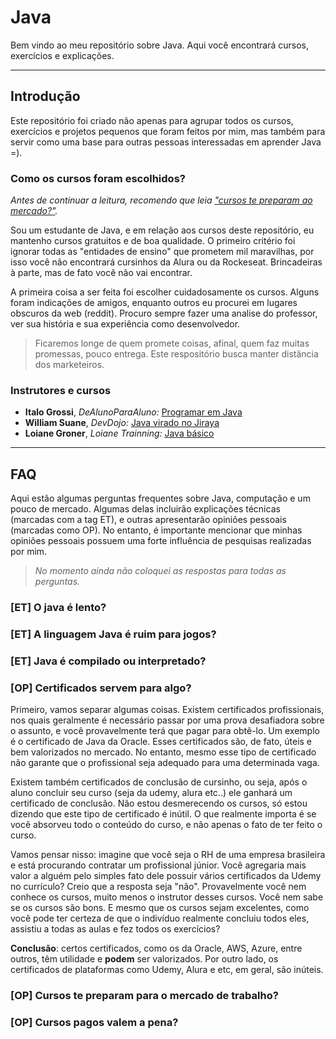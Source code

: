 # Java
Bem vindo ao meu repositório sobre Java. Aqui você encontrará cursos, exercícios e explicações.

______________

## Introdução
Este repositório foi criado não apenas para agrupar todos os cursos, exercícios e projetos pequenos que foram feitos por mim, mas também para servir como uma base para outras pessoas interessadas em aprender Java =).

### Como os cursos foram escolhidos?
_Antes de continuar a leitura, recomendo que leia <a href="https://github.com/FireguiQueen/Java/tree/main#op-certificados-servem-para-algo">"cursos te preparam ao mercado?"</a>._ 

Sou um estudante de Java, e em relação aos cursos deste repositório, eu mantenho cursos gratuitos e de boa qualidade. 
O primeiro critério foi ignorar todas as "entidades de ensino" que prometem mil maravilhas, por isso você não encontrará cursinhos da Alura ou da Rockeseat. Brincadeiras à parte, mas de fato você não vai encontrar.

A primeira coisa a ser feita foi escolher cuidadosamente os cursos. Alguns foram indicações de amigos, enquanto outros eu procurei em lugares obscuros da web (reddit). Procuro sempre fazer uma analise do professor, ver sua história e sua experiência como desenvolvedor. 
> Ficaremos longe de quem promete coisas, afinal, quem faz muitas promessas, pouco entrega. Este respositório busca manter distância dos marketeiros.  

### Instrutores e cursos 
- __Italo Grossi__, _DeAlunoParaAluno:_ <a href="https://www.youtube.com/playlist?list=PLa75BYTPDNKZLzk3xG-gSXSU_AAq5RP4g"> Programar em Java </a> 
- __William Suane__, _DevDojo:_ <a href="https://www.youtube.com/playlist?list=PL62G310vn6nFIsOCC0H-C2infYgwm8SWW"> Java virado no Jiraya </a>
- __Loiane Groner__, _Loiane Trainning:_ <a href="https://loiane.training/curso/java-basico"> Java básico </a>
  
___________________________

## FAQ 
Aqui estão algumas perguntas frequentes sobre Java, computação e um pouco de mercado. Algumas delas incluirão explicações técnicas (marcadas com a tag ET), e outras apresentarão opiniões pessoais (marcadas como OP). No entanto, é importante mencionar que minhas opiniões pessoais possuem uma forte influência de pesquisas realizadas por mim.

> _No momento ainda não coloquei as respostas para todas as perguntas._

### [ET] O java é lento? 


### [ET] A linguagem Java é ruim para jogos?


### [ET] Java é compilado ou interpretado?


### [OP] Certificados servem para algo? 
Primeiro, vamos separar algumas coisas. Existem certificados profissionais, nos quais geralmente é necessário passar por uma prova desafiadora sobre o assunto, e você provavelmente terá que pagar para obtê-lo. Um exemplo é o certificado de Java da Oracle. Esses certificados são, de fato, úteis e bem valorizados no mercado. No entanto, mesmo esse tipo de certificado não garante que o profissional seja adequado para uma determinada vaga.

Existem também certificados de conclusão de cursinho, ou seja, após o aluno concluir seu curso (seja da udemy, alura etc..) ele ganhará um certificado de conclusão. Não estou desmerecendo os cursos, só estou dizendo que este tipo de certificado é inútil. O que realmente importa é se você absorveu todo o conteúdo do curso, e não apenas o fato de ter feito o curso.

Vamos pensar nisso: imagine que você seja o RH de uma empresa brasileira e está procurando contratar um profissional júnior. Você agregaria mais valor a alguém pelo simples fato dele possuir vários certificados da Udemy no currículo? Creio que a resposta seja "não". 
Provavelmente você nem conhece os cursos, muito menos o instrutor desses cursos. Você nem sabe se os cursos são bons. E mesmo que os cursos sejam excelentes, como você pode ter certeza de que o indivíduo realmente concluiu todos eles, assistiu a todas as aulas e fez todos os exercícios? 

__Conclusão__:  certos certificados, como os da Oracle, AWS, Azure, entre outros, têm utilidade e __podem__ ser valorizados. Por outro lado, os certificados de plataformas como Udemy, Alura e etc, em geral, são inúteis.

### [OP] Cursos te preparam para o mercado de trabalho? 

### [OP] Cursos pagos valem a pena? 

